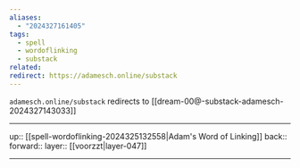 ```yaml
---
aliases:
  - "2024327161405"
tags:
  - spell
  - wordoflinking
  - substack
related: 
redirect: https://adamesch.online/substack
---
```


`adamesch.online/substack` redirects to [[dream-00@-substack-adamesch-2024327143033]]

***

up:: [[spell-wordoflinking-2024325132558|Adam's Word of Linking]]
back:: 
forward:: 
layer:: [[voorzzt|layer-047]]

***
